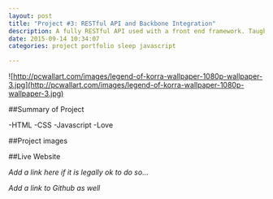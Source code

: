 ```yaml
---
layout: post
title: "Project #3: RESTful API and Backbone Integration"
description: A fully RESTful API used with a front end framework. Taught me the MV* concept.
date: 2015-09-14 10:34:07
categories: project portfolio sleep javascript

---
```


![http://pcwallart.com/images/legend-of-korra-wallpaper-1080p-wallpaper-3.jpg](http://pcwallart.com/images/legend-of-korra-wallpaper-1080p-wallpaper-3.jpg)

##Summary of Project

-HTML
-CSS
-Javascript
-Love

##Project images


##Live Website

*Add a link here if it is legally ok to do so...*

*Add a link to Github as well*
